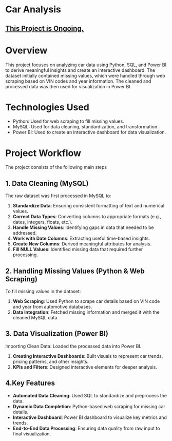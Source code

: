 # Car Analysis

<u><h2>This Project is Ongoing.</h2></u>


# Overview

This project focuses on analyzing car data using Python, SQL, and Power BI to derive meaningful insights and create an interactive dashboard. The dataset initially contained missing values, which were handled through web scraping based on VIN codes and year information. The cleaned and processed data was then used for visualization in Power BI.

# Technologies Used

<ul>
<li>Python: Used for web scraping to fill missing values.</li>
<li>MySQL: Used for data cleaning, standardization, and transformation.</li>
<li>Power BI: Used to create an interactive dashboard for data visualization.</li>
</ul>

# Project Workflow

The project consists of the following main steps

## 1. Data Cleaning (MySQL)
The raw dataset was first processed in MySQL to:
<ol>
<li><b>Standardize Data</b>: Ensuring consistent formatting of text and numerical values.</li>
<li><b>Correct Data Types</b>: Converting columns to appropriate formats (e.g., dates, integers, floats, etc.).</li>
<li><b>Handle Missing Values</b>: Identifying gaps in data that needed to be addressed.</li>
<li><b>Work with Date Columns</b>: Extracting useful time-based insights.</li>
<li><b>Create New Columns</b>: Derived meaningful attributes for analysis.</li>
<li><b>Fill NULL Values</b>: Identified missing data that required further processing.</li>
</ol>

## 2. Handling Missing Values (Python & Web Scraping)

To fill missing values in the dataset:
<ol>
<li><b>Web Scraping</b>: Used Python to scrape car details based on VIN code and year from automotive databases.</li>
<li><b>Data Integration</b>: Fetched missing information and merged it with the cleaned MySQL data.</li>
</ol>

## 3. Data Visualization (Power BI)

Importing Clean Data: Loaded the processed data into Power BI.
<ol>
<li><b>Creating Interactive Dashboards</b>: Built visuals to represent car trends, pricing patterns, and other insights.</li>
<li><b>KPIs and Filters</b>: Designed interactive elements for deeper analysis.</li>
</ol>

## 4.Key Features
<ul>
<li><b>Automated Data Cleaning</b>: Used SQL to standardize and preprocess the data.</li>
<li><b>Dynamic Data Completion</b>: Python-based web scraping for missing car details.</li>
<li><b>Interactive Dashboard</b>: Power BI dashboard to visualize key metrics and trends.</li>
<li><b>End-to-End Data Processing</b>: Ensuring data quality from raw input to final visualization.</li>
</ul>




